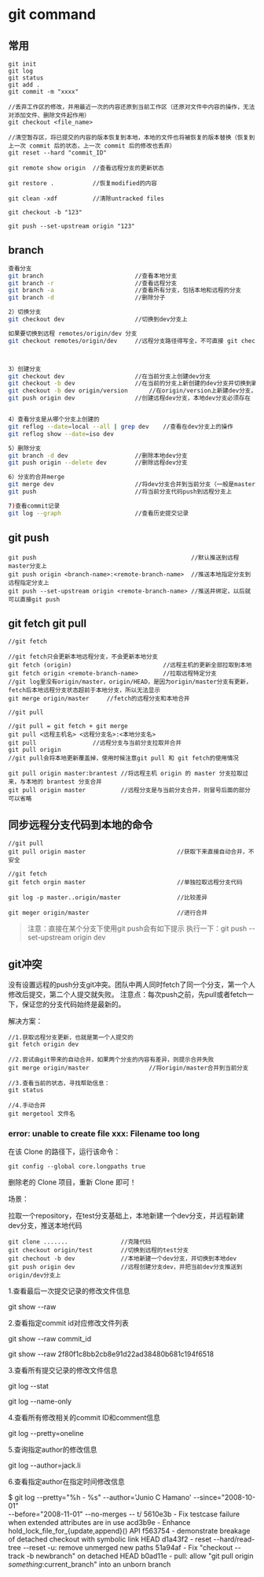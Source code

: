 # git command



## 常用

```shell
git init
git log
git status
git add .
git commit -m "xxxx"
```



```shell
//丢弃工作区的修改，并用最近一次的内容还原到当前工作区（还原对文件中内容的操作，无法对添加文件、删除文件起作用）
git checkout <file_name>

//清空暂存区，将已提交的内容的版本恢复到本地，本地的文件也将被恢复的版本替换（恢复到上一次 commit 后的状态，上一次 commit 后的修改也丢弃）
git reset --hard "commit_ID"

git remote show origin	//查看远程分支的更新状态

git restore .			//恢复modified的内容

git clean -xdf			//清除untracked files

git checkout -b "123"

git push --set-upstream origin "123"
```





## branch

```sh
查看分支
git branch 							//查看本地分支
git branch -r 						//查看远程分支
git branch -a 						//查看所有分支，包括本地和远程的分支
git branch -d						//删除分子

2）切换分支
git checkout dev 					//切换到dev分支上

如果要切换到远程 remotes/origin/dev 分支
git checkout remotes/origin/dev		//远程分支路径得写全，不可直接 git checkout origin/dev	



3）创建分支
git checkout dev					//在当前分支上创建dev分支
git checkout -b dev					//在当前的分支上新创建的dev分支并切换到新的创建的dev分支上
git checkout -b dev origin/version		//在origin/version上新建dev分支，并切换到dev分支上
git push origin dev					//创建远程dev分支，本地dev分支必须存在


4）查看分支是从哪个分支上创建的
git reflog --date=local --all | grep dev	//查看在dev分支上的操作
git reflog show --date=iso dev

5）删除分支
git branch -d dev					//删除本地dev分支
git push origin --delete dev		//删除远程dev分支

6）分支的合并merge
git merge dev						//将dev分支合并到当前分支（一般是master主分支）
git push							//将当前分支代码push到远程分支上

7)查看commit记录
git log --graph						//查看历史提交记录
```



## git push

```shell
git push											//默认推送到远程master分支上
git push origin <branch-name>:<remote-branch-name>	//推送本地指定分支到远程指定分支上
git push --set-upstream origin <remote-branch-name>	//推送并绑定，以后就可以直接git push
```



## git fetch	git pull

```shell
//git fetch

//git fetch只会更新本地远程分支，不会更新本地分支
git fetch (origin)							//远程主机的更新全部拉取到本地
git fetch origin <remote-branch-name>		//拉取远程特定分支
//git log里没有origin/master，origin/HEAD，是因为origin/master分支有更新，fetch后本地远程分支状态超前于本地分支，所以无法显示
git merge origin/master		//fetch的远程分支和本地合并
```



```shell
//git pull

//git pull = git fetch + git merge
git pull <远程主机名> <远程分支名>:<本地分支名>
git pull				//远程分支与当前分支拉取并合并
git pull origin			
//git pull会将本地更新覆盖掉，使用时候注意git pull 和 git fetch的使用情况

git pull origin master:brantest	//将远程主机 origin 的 master 分支拉取过来，与本地的 brantest 分支合并
git pull origin master			//远程分支是与当前分支合并，则冒号后面的部分可以省略
```







## 同步远程分支代码到本地的命令

```shell
//git pull
git pull origin master							//获取下来直接自动合并，不安全

//git fetch
git fetch orgin master							//单独拉取远程分支代码

git log -p master..origin/master				//比较差异

git meger origin/master							//进行合并
```

> 注意：直接在某个分支下使用git push会有如下提示
> 执行一下：git push --set-upstream origin dev



## git冲突

没有设置远程的push分支git冲突。团队中两人同时fetch了同一个分支，第一个人修改后提交，第二个人提交就失败。
注意点：每次push之前，先pull或者fetch一下，保证您的分支代码始终是最新的。

解决方案：

```shell
//1.获取远程分支更新，也就是第一个人提交的
git fetch origin dev

//2.尝试由git带来的自动合并，如果两个分支的内容有差异，则提示合并失败
git merge origin/master 				//将origin/master合并到当前分支

//3.查看当前的状态，寻找帮助信息：
git status

//4.手动合并
git mergetool 文件名
```





### error: unable to create file xxx: Filename too long

在该 Clone 的路径下，运行该命令：

```
git config --global core.longpaths true
```

删除老的 Clone 项目，重新 Clone 即可！











场景：

拉取一个repository，在test分支基础上，本地新建一个dev分支，并远程新建dev分支，推送本地代码

```shell
git clone .......				//克隆代码
git checkout origin/test		//切换到远程的test分支
git chechout -b dev				//本地新建一个dev分支，并切换到本地dev
git push origin dev				//远程创建分支dev，并把当前dev分支推送到origin/dev分支上
```



1.查看最后一次提交记录的修改文件信息

 git show --raw

2.查看指定commit id对应修改文件列表

git show --raw commit_id

git show --raw 2f80f1c8bb2cb8e91d22ad38480b681c194f6518

3.查看所有提交记录的修改文件信息

git log --stat

git log --name-only

4.查看所有修改相关的commit ID和comment信息

git log --pretty=oneline

5.查询指定author的修改信息

git log --author=jack.li

6.查看指定author在指定时间修改信息

$ git log --pretty="%h - %s" --author='Junio C Hamano' --since="2008-10-01" \
   --before="2008-11-01" --no-merges -- t/
5610e3b - Fix testcase failure when extended attributes are in use
acd3b9e - Enhance hold_lock_file_for_{update,append}() API
f563754 - demonstrate breakage of detached checkout with symbolic link HEAD
d1a43f2 - reset --hard/read-tree --reset -u: remove unmerged new paths
51a94af - Fix "checkout --track -b newbranch" on detached HEAD
b0ad11e - pull: allow "git pull origin $something:$current_branch" into an unborn branch
